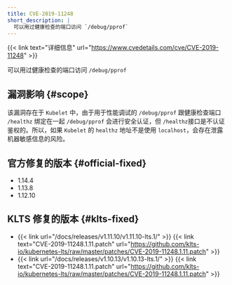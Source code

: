 ```yaml
---
title: CVE-2019-11248
short_description: |
  可以用过健康检查的端口访问 `/debug/pprof`
---
```


{{< link text="详细信息" url="https://www.cvedetails.com/cve/CVE-2019-11248" >}}

可以用过健康检查的端口访问 `/debug/pprof`

## 漏洞影响 {#scope}

该漏洞存在于 `Kubelet` 中，由于用于性能调试的 `/debug/pprof` 跟健康检查端口 `/healthz` 绑定在一起 `/debug/pprof` 会进行安全认证，但 `/healthz`接口是不认证鉴权的。所以，如果 `Kubelet` 的 `healthz` 地址不是使用 `localhost`，会存在泄露机器敏感信息的风险。

## 官方修复的版本 {#official-fixed}

- 1.14.4
- 1.13.8
- 1.12.10

## KLTS 修复的版本 {#klts-fixed}

- {{< link url="/docs/releases/v1.11.10/v1.11.10-lts.1/" >}} {{< link text="CVE-2019-11248.1.11.patch" url="https://github.com/klts-io/kubernetes-lts/raw/master/patches/CVE-2019-11248.1.11.patch" >}}
- {{< link url="/docs/releases/v1.10.13/v1.10.13-lts.1/" >}} {{< link text="CVE-2019-11248.1.11.patch" url="https://github.com/klts-io/kubernetes-lts/raw/master/patches/CVE-2019-11248.1.11.patch" >}}
